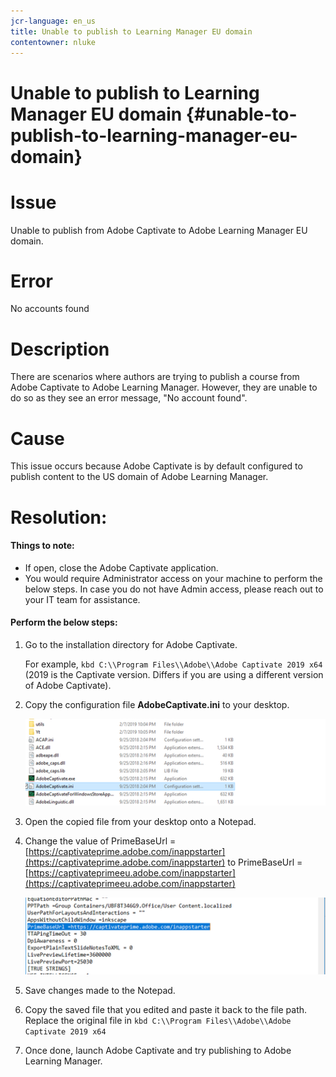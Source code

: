 ```yaml
---
jcr-language: en_us
title: Unable to publish to Learning Manager EU domain
contentowner: nluke
---
```



# Unable to publish to Learning Manager EU domain {#unable-to-publish-to-learning-manager-eu-domain}

# Issue

Unable to publish from Adobe Captivate to Adobe Learning Manager EU domain.

# Error

No accounts found

# Description

There are scenarios where authors are trying to publish a course from Adobe Captivate to Adobe Learning Manager. However, they are unable to do so as they see an error message, "No account found".

# Cause

This issue occurs because Adobe Captivate is by default configured to publish content to the US domain of Adobe Learning Manager.

# Resolution:

#### Things to note:

* If open, close the Adobe Captivate application.
* You would require Administrator access on your machine to perform the below steps. In case you do not have Admin access, please reach out to your IT team for assistance.

#### Perform the below steps:

1. Go to the installation directory for Adobe Captivate. 

   For example,  `kbd C:\\Program Files\\Adobe\\Adobe Captivate 2019 x64` (2019 is the Captivate version. Differs if you are using a different version of Adobe Captivate).

1. Copy the configuration file **AdobeCaptivate.ini** to your desktop.

   ![](assets/cp-captivate.ini.png)

1. Open the copied file from your desktop onto a Notepad.
1. Change the value of PrimeBaseUrl = [https://captivateprime.adobe.com/inappstarter](https://captivateprime.adobe.com/inappstarter) to PrimeBaseUrl = [https://captivateprimeeu.adobe.com/inappstarter](https://captivateprimeeu.adobe.com/inappstarter)

   ![](assets/cp-primebaseurl.png)

1. Save changes made to the Notepad.
1. Copy the saved file that you edited and paste it back to the file path. Replace the original file in  `kbd C:\\Program Files\\Adobe\\Adobe Captivate 2019 x64`
1. Once done, launch Adobe Captivate and try publishing to Adobe Learning Manager.

